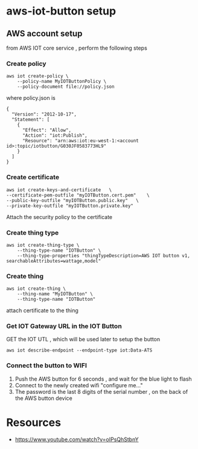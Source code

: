 # aws-iot-button setup 


## AWS account setup
from AWS IOT core service , perform the following steps

### Create policy
```
aws iot create-policy \
    --policy-name MyIOTButtonPolicy \
    --policy-document file://policy.json
```

where policy.json is 
```
{
  "Version": "2012-10-17",
  "Statement": [
    {
      "Effect": "Allow",
      "Action": "iot:Publish",
      "Resource": "arn:aws:iot:eu-west-1:<account id>:topic/iotbutton/G030JF0583773HL9"
    }
  ]
}
```

### Create certificate
```
aws iot create-keys-and-certificate   \
--certificate-pem-outfile "myIOTButton.cert.pem"    \
--public-key-outfile "myIOTButton.public.key"   \
--private-key-outfile "myIOTButton.private.key"
```
Attach the security policy to the certificate 


### Create thing type
```
aws iot create-thing-type \
    --thing-type-name "IOTButton" \
    --thing-type-properties "thingTypeDescription=AWS IOT button v1, searchableAttributes=wattage,model"
```

### Create thing
```
aws iot create-thing \
    --thing-name "MyIOTButton" \
    --thing-type-name "IOTButton" 
```
attach certificate to the thing 


### Get IOT Gateway URL in the IOT Button 
GET the IOT UTL , which will be used later to setup the button 
```
aws iot describe-endpoint --endpoint-type iot:Data-ATS
```

### Connect the button to WIFI

1. Push the AWS button for 6 seconds , and wait for the blue light to flash 
2. Connect to the newly created wifi "configure me..."
3. The password is the last 8 digits of the serial number , on the back of the AWS button device



# Resources
* https://www.youtube.com/watch?v=oIPsQhStbnY
